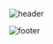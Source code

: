![header](https://capsule-render.vercel.app/api?type=wave&color=auto&height=300&section=header&text=Byeoleta();&fontSize=90)

![footer](https://capsule-render.vercel.app/api?type=wave&color=auto&height=300&section=footer&text=Byeoleta();&fontSize=90)
